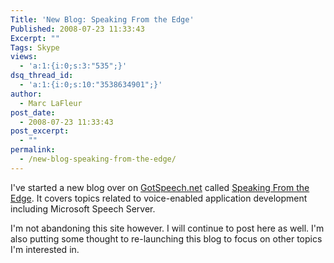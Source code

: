 ```yaml
---
Title: 'New Blog: Speaking From the Edge'
Published: 2008-07-23 11:33:43
Excerpt: ""
Tags: Skype
views:
  - 'a:1:{i:0;s:3:"535";}'
dsq_thread_id:
  - 'a:1:{i:0;s:10:"3538634901";}'
author:
  - Marc LaFleur
post_date:
  - 2008-07-23 11:33:43
post_excerpt:
  - ""
permalink:
  - /new-blog-speaking-from-the-edge/
---
```

<p>I've started a new blog over on <a href="http://gotspeech.net/" target="_blank">GotSpeech.net</a> called <a href="http://gotspeech.net/blogs/speakingfromtheedge" target="_blank">Speaking From the Edge</a>. It covers topics related to voice-enabled application development including Microsoft Speech Server.&#160; </p>  <p>I'm not abandoning this site however. I will continue to post here as well. I'm also putting some thought to re-launching this blog to focus on other topics I'm interested in. </p>
